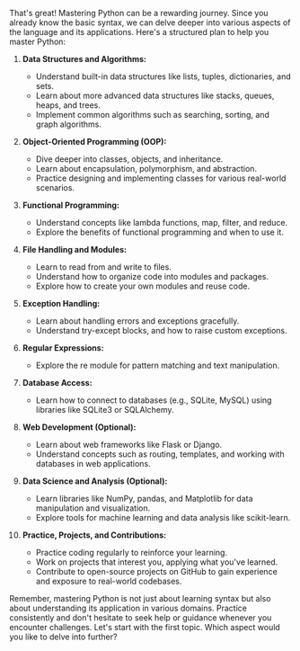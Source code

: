 That's great! Mastering Python can be a rewarding journey. Since you already know the basic syntax, we can delve deeper into various aspects of the language and its applications. Here's a structured plan to help you master Python:

1. **Data Structures and Algorithms:**
   - Understand built-in data structures like lists, tuples, dictionaries, and sets.
   - Learn about more advanced data structures like stacks, queues, heaps, and trees.
   - Implement common algorithms such as searching, sorting, and graph algorithms.

2. **Object-Oriented Programming (OOP):**
   - Dive deeper into classes, objects, and inheritance.
   - Learn about encapsulation, polymorphism, and abstraction.
   - Practice designing and implementing classes for various real-world scenarios.

3. **Functional Programming:**
   - Understand concepts like lambda functions, map, filter, and reduce.
   - Explore the benefits of functional programming and when to use it.

4. **File Handling and Modules:**
   - Learn to read from and write to files.
   - Understand how to organize code into modules and packages.
   - Explore how to create your own modules and reuse code.

5. **Exception Handling:**
   - Learn about handling errors and exceptions gracefully.
   - Understand try-except blocks, and how to raise custom exceptions.

6. **Regular Expressions:**
   - Explore the re module for pattern matching and text manipulation.

7. **Database Access:**
   - Learn how to connect to databases (e.g., SQLite, MySQL) using libraries like SQLite3 or SQLAlchemy.

8. **Web Development (Optional):**
   - Learn about web frameworks like Flask or Django.
   - Understand concepts such as routing, templates, and working with databases in web applications.

9. **Data Science and Analysis (Optional):**
   - Learn libraries like NumPy, pandas, and Matplotlib for data manipulation and visualization.
   - Explore tools for machine learning and data analysis like scikit-learn.

10. **Practice, Projects, and Contributions:**
    - Practice coding regularly to reinforce your learning.
    - Work on projects that interest you, applying what you've learned.
    - Contribute to open-source projects on GitHub to gain experience and exposure to real-world codebases.

Remember, mastering Python is not just about learning syntax but also about understanding its application in various domains. Practice consistently and don't hesitate to seek help or guidance whenever you encounter challenges. Let's start with the first topic. Which aspect would you like to delve into further?
